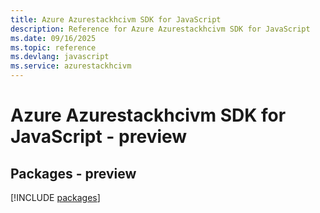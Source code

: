 ```yaml
---
title: Azure Azurestackhcivm SDK for JavaScript
description: Reference for Azure Azurestackhcivm SDK for JavaScript
ms.date: 09/16/2025
ms.topic: reference
ms.devlang: javascript
ms.service: azurestackhcivm
---
```

# Azure Azurestackhcivm SDK for JavaScript - preview
## Packages - preview
[!INCLUDE [packages](azurestackhcivm-index.md)]